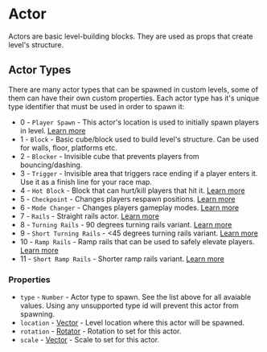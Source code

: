 # Actor
Actors are basic level-building blocks. They are used as props that create level's structure.

## Actor Types
There are many actor types that can be spawned in custom levels, some of them can have their own custom properties. Each actor type has it's unique type identifier that must be used in order to spawn it:
- 0 - `Player Spawn` - This actor's location is used to initially spawn players in level. [Learn more](PlayerSpawn.md)
- 1 - `Block` - Basic cube/block used to build level's structure. Can be used for walls, floor, platforms etc.
- 2 - `Blocker` - Invisible cube that prevents players from bouncing/dashing.
- 3 - `Trigger` - Invisible area that triggers race ending if a player enters it. Use it as a finish line for your race map.
- 4 - `Hot Block` - Block that can hurt/kill players that hit it. [Learn more](HotActor.md)
- 5 - `Checkpoint` - Changes players respawn positions. [Learn more](Checkpoint.md)
- 6 - `Mode Changer` - Changes players gameplay modes. [Learn more](ModeChanger.md)
- 7 - `Rails` - Straight rails actor. [Learn more](Rails.md)
- 8 - `Turning Rails` - 90 degrees turning rails variant. [Learn more](Rails.md)
- 9 - `Short Turning Rails` - <45 degrees turning rails variant. [Learn more](Rails.md)
- 10 - `Ramp Rails` - Ramp rails that can be used to safely elevate players. [Learn more](Rails.md)
- 11 - `Short Ramp Rails` - Shorter ramp rails variant. [Learn more](Rails.md)

### Properties
- `type` - `Number` - Actor type to spawn. See the list above for all avaiable values. Using any unsupported type id will prevent this actor from spawning.
- `location` - [Vector](Vector.md) - Level location where this actor will be spawned.
- `rotation` - [Rotator](Rotator.md) - Rotation to set for this actor.
- `scale` - [Vector](Vector.md) - Scale to set for this actor.
